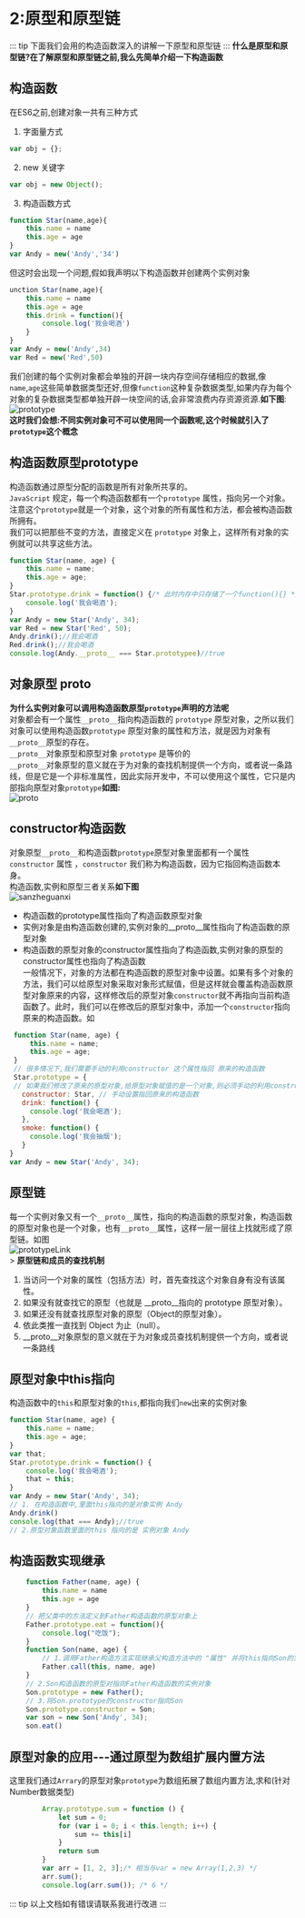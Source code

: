 # 2:原型和原型链
::: tip
下面我们会用的构造函数深入的讲解一下原型和原型链
:::
**什么是原型和原型链?在了解原型和原型链之前,我么先简单介绍一下构造函数**
## 构造函数
在ES6之前,创建对象一共有三种方式<br>
1. 字面量方式
``` JavaScript
var obj = {};
```
2. new 关键字
``` JavaScript
var obj = new Object();
```
3. 构造函数方式
``` JavaScript
function Star(name,age){
    this.name = name
    this.age = age
}
var Andy = new('Andy','34')
```
但这时会出现一个问题,假如我声明以下构造函数并创建两个实例对象
``` JavaScript
unction Star(name,age){
    this.name = name
    this.age = age
    this.drink = function(){
        console.log('我会喝酒')
    }
}
var Andy = new('Andy',34)
var Red = new('Red',50)
```
我们创建的每个实例对象都会单独的开辟一块内存空间存储相应的数据,像`name`,`age`这些简单数据类型还好,但像`function`这种复杂数据类型,如果内存为每个对象的复杂数据类型都单独开辟一块空间的话,会非常浪费内存资源资源.**如下图**:<br>
![prototype](../images/prototype.png)<br>
**这时我们会想:不同实例对象可不可以使用同一个函数呢,这个时候就引入了`prototype`这个概念**
## 构造函数原型prototype
构造函数通过原型分配的函数是所有对象所共享的。<br>
`JavaScript` 规定，每一个构造函数都有一个`prototype` 属性，指向另一个对象。注意这个`prototype`就是一个对象，这个对象的所有属性和方法，都会被构造函数所拥有。<br>
我们可以把那些不变的方法，直接定义在 `prototype` 对象上，这样所有对象的实例就可以共享这些方法。
``` JavaScript
function Star(name, age) {
    this.name = name;
    this.age = age;
}
Star.prototype.drink = function() {/* 此时内存中只存储了一个function(){} */
	console.log('我会喝酒');
}
var Andy = new Star('Andy', 34);
var Red = new Star('Red', 50);
Andy.drink();//我会喝酒
Red.drink();//我会喝酒
console.log(Andy.__proto__ === Star.prototypee)//true
```
## 对象原型 __proto__
**为什么实例对象可以调用构造函数原型`prototype`声明的方法呢**<br>
对象都会有一个属性`__proto__`指向构造函数的 `prototype` 原型对象，之所以我们对象可以使用构造函数`prototype` 原型对象的属性和方法，就是因为对象有`__proto__`原型的存在。<br>
`__proto__`对象原型和原型对象 `prototype` 是等价的<br>
`__proto__`对象原型的意义就在于为对象的查找机制提供一个方向，或者说一条路线，但是它是一个非标准属性，因此实际开发中，不可以使用这个属性，它只是内部指向原型对象`prototype`**如图:**<br>
![proto](../images/proto.png)

## constructor构造函数
对象原型`__proto__`和构造函数`prototype`原型对象里面都有一个属性 `constructor` 属性 ，`constructor` 我们称为构造函数，因为它指回构造函数本身。<br>
构造函数,实例和原型三者关系**如下图**<br>
![sanzheguanxi](../images/sanzheguanxi.png)<br>
- 构造函数的prototype属性指向了构造函数原型对象
- 实例对象是由构造函数创建的,实例对象的__proto__属性指向了构造函数的原型对象
- 构造函数的原型对象的constructor属性指向了构造函数,实例对象的原型的constructor属性也指向了构造函数<br>
一般情况下，对象的方法都在构造函数的原型对象中设置。如果有多个对象的方法，我们可以给原型对象采取对象形式赋值，但是这样就会覆盖构造函数原型对象原来的内容，这样修改后的原型对象`constructor`就不再指向当前构造函数了。此时，我们可以在修改后的原型对象中，添加一个`constructor`指向原来的构造函数。如
``` JavaScript
 function Star(name, age) {
     this.name = name;
     this.age = age;
 }
 // 很多情况下,我们需要手动的利用constructor 这个属性指回 原来的构造函数
 Star.prototype = {
 // 如果我们修改了原来的原型对象,给原型对象赋值的是一个对象,则必须手动的利用constructor指回原来的构造函数
   constructor: Star, // 手动设置指回原来的构造函数
   drink: function() {
     console.log('我会喝酒');
   },
   smoke: function() {
     console.log('我会抽烟');
   }
}
var Andy = new Star('Andy', 34);
```
## 原型链
每一个实例对象又有一个`__proto__`属性，指向的构造函数的原型对象，构造函数的原型对象也是一个对象，也有`__proto__`属性，这样一层一层往上找就形成了原型链。如图<br>
![prototypeLink](../images/prototypeLink.png)<br>>
**原型链和成员的查找机制**<br>
1. 当访问一个对象的属性（包括方法）时，首先查找这个对象自身有没有该属性。
2. 如果没有就查找它的原型（也就是 __proto__指向的 prototype 原型对象）。
3. 如果还没有就查找原型对象的原型（Object的原型对象）。
4. 依此类推一直找到 Object 为止（null）。
5. __proto__对象原型的意义就在于为对象成员查找机制提供一个方向，或者说一条路线

## 原型对象中this指向
构造函数中的`this`和原型对象的`this`,都指向我们`new`出来的实例对象
``` JavaScript
function Star(name, age) {
    this.name = name;
    this.age = age;
}
var that;
Star.prototype.drink = function() {
    console.log('我会喝酒');
    that = this;
}
var Andy = new Star('Andy', 34);
// 1. 在构造函数中,里面this指向的是对象实例 Andy
Andy.drink()
console.log(that === Andy);//true
// 2.原型对象函数里面的this 指向的是 实例对象 Andy
```

## 构造函数实现继承
``` JavaScript
    function Father(name, age) {
        this.name = name
        this.age = age
    }
    // 把父类中的方法定义到Father构造函数的原型对象上
    Father.prototype.eat = function(){
        console.log("吃饭");            
    }
    function Son(name, age) {
        // 1.调用Father构造方法实现继承父构造方法中的 "属性" 并将this指向Son的实例对象 
        Father.call(this, name, age)           
    }
    // 2.Son构造函数的原型对指向Father构造函数的实例对象
    Son.prototype = new Father();
    // 3.将Son.prototype的constructor指向Son
    Son.prototype.constructor = Son;
    var son = new Son('Andy', 34);
    son.eat()   
```

## 原型对象的应用---通过原型为数组扩展内置方法
这里我们通过`Arrary`的原型对象`prototype`为数组拓展了数组内置方法,求和(针对Number数据类型)
``` JavaScript
        Array.prototype.sum = function () {
            let sum = 0;
            for (var i = 0; i < this.length; i++) {
                sum += this[i]
            }
            return sum
        }
        var arr = [1, 2, 3];/* 相当与var = new Array(1,2,3) */
        arr.sum();
        console.log(arr.sum()); /* 6 */
```
::: tip
以上文档如有错误请联系我进行改进
:::

